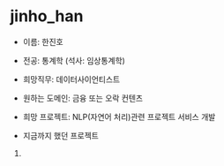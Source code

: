 # jinho_han


- 이름: 한진호

- 전공: 통계학 (석사: 임상통계학)

- 희망직무: 데이터사이언티스트

- 원하는 도메인: 금융 또는 오락 컨텐츠

- 희망 프로젝트: NLP(자연어 처리)관련 프로젝트 서비스 개발

- 지금까지 했던 프로젝트
1)
